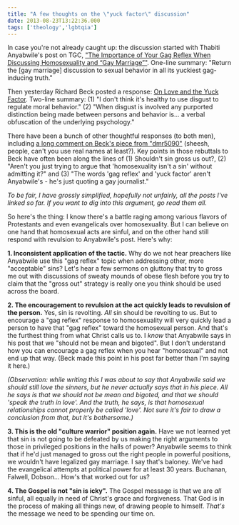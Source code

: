 ```yaml
---
title: "A few thoughts on the \"yuck factor\" discussion"
date: 2013-08-23T13:22:36.000
tags: ['theology','lgbtqia']
---
```


In case you're not already caught up: the discussion started with Thabiti Anyabwile's post on TGC, ["The Importance of Your Gag Reflex When Discussing Homosexuality and “Gay Marriage”"](http://thegospelcoalition.org/blogs/thabitianyabwile/2013/08/19/the-importance-of-your-gag-reflex-when-discussing-homosexuality-and-gay-marriage/). One-line summary: "Return the \[gay marriage\] discussion to sexual behavior in all its yuckiest gag-inducing truth."

Then yesterday Richard Beck posted a response: [On Love and the Yuck Factor](http://experimentaltheology.blogspot.com/2013/08/on-love-and-yuck-factor.html). Two-line summary: (1) "I don't think it's healthy to use disgust to regulate moral behavior." (2) "When disgust is involved any purported distinction being made between persons and behavior is... a verbal obfuscation of the underlying psychology."

There have been a bunch of other thoughtful responses (to both men), including [a long comment on Beck's piece from "dmr5090"](http://experimentaltheology.blogspot.com/2013/08/on-love-and-yuck-factor.html#comment-1013564429) (sheesh, people, can't you use real names at least?). Key points in those rebuttals to Beck have often been along the lines of (1) Shouldn't sin gross us out?, (2) "Aren't you just trying to argue that 'homosexuality isn't a sin' without admitting it?" and (3) "The words 'gag reflex' and 'yuck factor' aren't Anyabwile's - he's just quoting a gay journalist."

_To be fair, I have grossly simplified, hopefully not unfairly, all the posts I've linked so far. If you want to dig into this argument, go read them all._

So here's the thing: I know there's a battle raging among various flavors of Protestants and even evangelicals over homosexuality. But I can believe on one hand that homosexual acts are sinful, and on the other hand still respond with revulsion to Anyabwile's post. Here's why:

**1\. Inconsistent application of the tactic.** Why do we not hear preachers like Anyabwile use this "gag reflex" topic when addressing other, more "acceptable" sins? Let's hear a few sermons on gluttony that try to gross me out with discussions of sweaty mounds of obese flesh before you try to claim that the "gross out" strategy is really one you think should be used across the board.

**2\. The encouragement to revulsion at the act quickly leads to revulsion of the person.** Yes, sin is revolting. _All_ sin should be revolting to us. But to encourage a "gag reflex" response to homosexuality will very quickly lead a person to have that "gag reflex" toward the homosexual person. And that's the furthest thing from what Christ calls us to. I _know_ that Anyabwile says in his post that we "should not be mean and bigoted". But I don't understand how you can encourage a gag reflex when you hear "homosexual" and not end up that way. (Beck made this point in his post far better than I'm saying it here.)

_(Observation: while writing this I was about to say that Anyabwile said we should still love the sinners, but he never actually says that in his piece. All he says is that we should not be mean and bigoted, and that we should 'speak the truth in love'. And the truth, he says, is that homosexual relationships cannot properly be called 'love'. Not sure it's fair to draw a conclusion from that, but it's bothersome.)_

**3\. This is the old "culture warrior" position again.** Have we not learned yet that sin is not going to be defeated by us making the right arguments to those in privileged positions in the halls of power? Anyabwile seems to think that if he'd just managed to gross out the right people in powerful positions, we wouldn't have legalized gay marriage. I say that's baloney. We've had the evangelical attempts at political power for at least 30 years. Buchanan, Falwell, Dobson... How's that worked out for us?

**4\. The Gospel is not "sin is icky".** The Gospel message is that we are _all_ sinful, all equally in need of Christ's grace and forgiveness. That God is in the process of making all things new, of drawing people to himself. _That's_ the message we need to be spending our time on.
